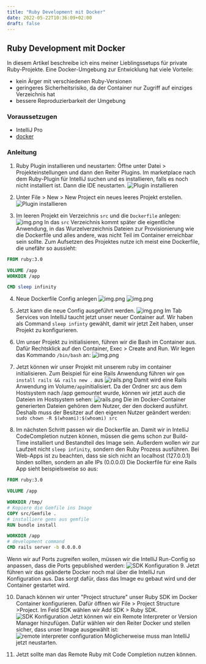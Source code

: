 ```yaml
---
title: "Ruby Development mit Docker"
date: 2022-05-22T10:36:09+02:00
draft: false
---
```

## Ruby Development mit Docker

In diesem Artikel beschreibe ich eins meiner Lieblingssetups für private Ruby-Projekte. 
Eine Docker-Umgebung zur Entwicklung hat viele Vorteile:
- kein Ärger mit verschiedenen Ruby-Versionen
- geringeres Sicherheitsrisiko, da der Container nur Zugriff auf einziges Verzeichnis hat
- bessere Reproduzierbarkeit der Umgebung

### Voraussetzugen

- IntelliJ Pro
- [docker](https://docs.docker.com/engine/install/)


### Anleitung

1. Ruby Plugin installieren und neustarten: Öffne unter Datei > Projekteinstellungen und dann den Reiter Plugins. 
Im marketplace nach dem Ruby-Plugin für IntelliJ suchen und es installieren, falls es noch nicht installiert ist. Dann die IDE neustarten. 
![Plugin installieren](./images/000/plugin.png 'Plugin installieren')


2. Unter File > New > New Project ein neues leeres Projekt erstellen. ![Plugin installieren](./images/000/new-project.png 'Plugin installieren')



3. Im leeren Projekt ein Verzeichnis `src` und die `Dockerfile` anlegen: ![img.png](./images/000/structure.png) In das `src` Verzeichnis kommt später die eigentliche Anwendung, in das Wurzelverzeichnis Dateien zur Provisionierung wie die Dockerfile und alles andere, was nicht Teil im Container erreichbar sein sollte.
Zum Aufsetzen des Projektes nutze ich meist eine Dockerfile, die unefähr so aussieht: 
```dockerfile
FROM ruby:3.0

VOLUME /app
WORKDIR /app

CMD sleep infinity
```


4. Neue Dockerfile Config anlegen
   ![img.png](./images/000/new-run-config.png)
![img.png](./images/000/run-config.png)



5. Jetzt kann die neue Config ausgeführt werden.  ![img.png](./images/000/exec-config.png)
Im Tab Services von IntelliJ taucht jetzt unser neuer Container auf. Wir haben als Command `sleep infinty` gewählt, damit wir jetzt Zeit haben, unser Projekt zu konfigurieren.



6. Um unser Projekt zu initialisieren, führen wir die Bash im Container aus. Dafür Rechtsklick auf den Container, Exec > Create and Run. Wir legen das Kommando `/bin/bash` an:
![img.png](./images/000/command.png)

   
7. Jetzt können wir unser Projekt mit unserem ruby im container initialisieren. Zum Beispiel für eine Rails Anwendung führen wir 
`gem install rails && rails new .` aus
   ![rails.png](./images/000/rails.png)
Damit wird eine Rails Anwendung im Volume`/app`initialisiert. Da der Ordner src aus dem Hostsystem nach /app gemountet wurde, können wir jetzt auch die Dateien im Hostsystem sehen:
   ![rails.png](./images/000/dateisystem.png)
Die im Docker-Container generierten Dateien gehören dem Nutzer, der den dockerd ausführt. Deshalb muss der Besitzer auf den eigenen Nutzer geändert werden:
`sudo chown -R $(whoami):$(whoami) src `


8. Im nächsten Schritt passen wir die Dockerfile an. Damit wir in IntelliJ CodeCompletion nutzen können, müssen die gems schon zur Build-Time installiert und Bestandteil des Image sein. Außerdem wollen wir zur Laufzeit nicht `sleep infinity`, sondern den Ruby Prozess ausführen. Bei Web-Apps ist zu beachten, dass sie sich nicht an localhost (127.0.0.1) binden sollten, sondern an alle IPs (0.0.0.0)
Die Dockerfile für eine Rails App sieht beispielsweise so aus:
```dockerfile
FROM ruby:3.0

VOLUME /app

WORKDIR /tmp/
# Kopiere die Gemfile ins Image
COPY src/Gemfile .
# installiere gems aus gemfile
RUN bundle install

WORKDIR /app
# development command
CMD rails server -b 0.0.0.0
```
Wenn wir auf Ports zugreifen wollen, müssen wir die IntelliJ Run-Config so anpassen, dass die Ports gepublished werden:
![SDK Konfiguration](/images/000/ports.png)
9. Jetzt führen wir das geänderte Docker noch mal über die IntelliJ run Konfiguration aus. Das sorgt dafür, dass das Image eu gebaut wird und der Container gestartet wird.



10. Danach können wir unter "Project structure" unser Ruby SDK im Docker Container konfigurieren. Dafür öffnen wir File > Project Structure >Project.
Im Feld SDK wählen wir Add SDK > Ruby SDK.
    ![SDK Konfiguration](./images/000/SDK.png)
Jetzt können wir ein Remote Interpreter or Version Manager hinzufügen. Dafür wählen wir den Reiter Docker und stellen sicher, dass unser Image ausgewählt ist:
    ![remote interpreter configuration](./images/000/add-remote-interpreter.png)
Möglicherweise muss man IntelliJ jetzt neustarten.


11. Jetzt sollte man das Remote Ruby mit Code Completion nutzen können.